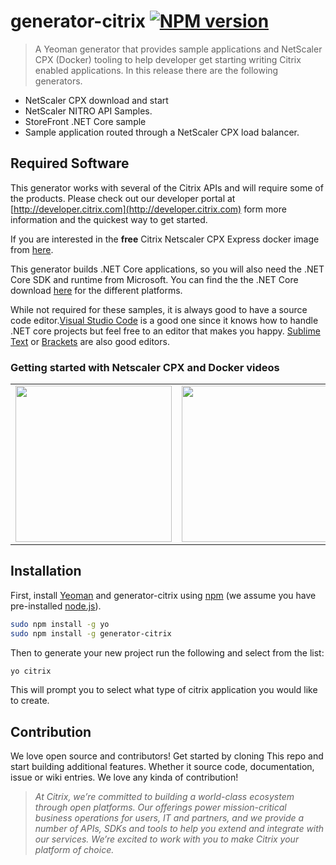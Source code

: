 # generator-citrix [![NPM version][npm-image]][npm-url] 
> A Yeoman generator that provides sample applications and NetScaler CPX (Docker) tooling to help developer get starting writing Citrix enabled applications. In this release there are the following generators.
- NetScaler CPX download and start
- NetScaler NITRO API Samples.
- StoreFront .NET Core sample
- Sample application routed through a NetScaler CPX load balancer.

## Required Software
This generator works with several of the Citrix APIs and will require some of the products. Please check out our developer portal at [http://developer.citrix.com](http://developer.citrix.com) form more information and the quickest way to get started.

If you are interested in the **free** Citrix Netscaler CPX Express
docker image from [here](http://www.microloadbalancer.com). 

This generator builds .NET Core applications, so you will also
need the .NET Core SDK and runtime from Microsoft. You can find
the the .NET Core download [here](https://www.microsoft.com/net/download/core) for the different platforms.

While not required for these samples, it is always good to have a source code editor.[Visual Studio Code](https://code.visualstudio.com/) is a good one since it knows how to handle .NET core projects but feel free to an editor that makes you happy. [Sublime Text](https://www.sublimetext.com/) or [Brackets](http://brackets.io/) are also good editors.

### Getting started with Netscaler CPX and Docker videos
<table>
<tr>
<td>
<a href="https://www.youtube.com/watch?v=nq77i4h1VAo" target="_new">
<img src="https://img.youtube.com/vi/nq77i4h1VAo/0.jpg" width="250">
</a>
</td>
<td>
<a href="https://www.youtube.com/watch?v=FPlCoUeF4VE" target="_new">
<img src="https://img.youtube.com/vi/FPlCoUeF4VE/0.jpg" width="250">
</a>
</td>
</tr>
</table>

## Installation
First, install [Yeoman](http://yeoman.io) and generator-citrix using [npm](https://www.npmjs.com/) (we assume you have pre-installed [node.js](https://nodejs.org/)).

```bash
sudo npm install -g yo
sudo npm install -g generator-citrix
```

Then to generate your new project run the following and select from the list:

```bash
yo citrix
```

This will prompt you to select what type of citrix application you would like to create.

## Contribution
We love open source and contributors! Get started by cloning This
repo and start building additional features. Whether it source code,
documentation, issue or wiki entries. We love any kinda of contribution!

> *At Citrix, we’re committed to building a world-class ecosystem 
through open platforms. Our offerings power mission-critical business 
operations for users, IT and partners, and we provide a number of APIs, 
SDKs and tools to help you extend and integrate with our services. We’re excited to work
 with you to make Citrix your platform of choice.*

[npm-image]: https://badge.fury.io/js/generator-citrix-netscaler.svg
[npm-url]: https://npmjs.org/package/generator-citrix-netscaler


